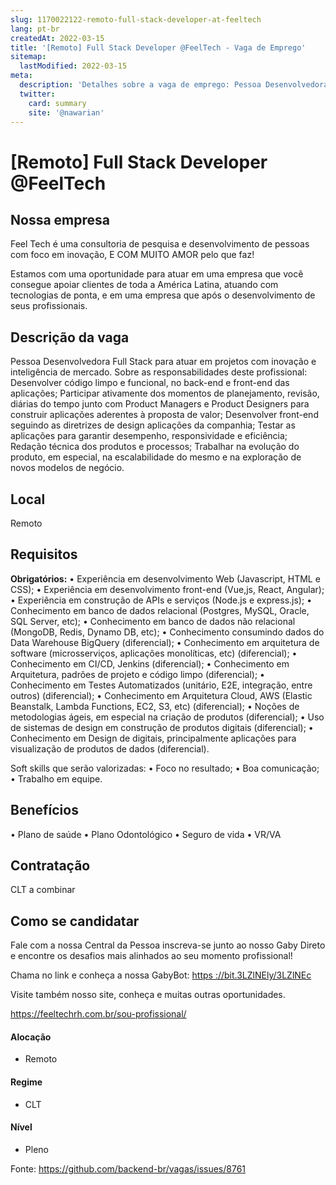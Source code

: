 ```yaml
---
slug: 1170022122-remoto-full-stack-developer-at-feeltech
lang: pt-br
createdAt: 2022-03-15
title: '[Remoto] Full Stack Developer @FeelTech - Vaga de Emprego'
sitemap:
  lastModified: 2022-03-15
meta:
  description: 'Detalhes sobre a vaga de emprego: Pessoa Desenvolvedora Full Stack para atuar em projetos com inovação e inteligência de mercado. Sobre as responsabilidades deste profissional: Desenvolver código limpo e funcional, no back-end e front-end das aplicações; Participar ativamente dos momentos de planejamento, revisão, diárias do tempo junto com Product Managers e Product Designers para construir aplicações aderentes à proposta de valor; Desenvolver front-end seguindo as diretrizes de design aplicações da companhia; Testar as aplicações para garantir desempenho, responsividade e eficiência; Redação técnica dos produtos e processos; Trabalhar na evolução do produto, em especial, na escalabilidade do mesmo e na exploração de novos modelos de negócio.'
  twitter:
    card: summary
    site: '@nawarian'
---
```


# [Remoto] Full Stack Developer @FeelTech


## Nossa empresa

Feel Tech é uma consultoria de pesquisa e desenvolvimento de pessoas com foco em inovação, E COM MUITO AMOR pelo que faz!

Estamos com uma oportunidade para atuar em uma empresa que você consegue apoiar clientes de toda a América Latina, atuando com tecnologias de ponta, e em uma empresa que após o desenvolvimento de seus profissionais.

## Descrição da vaga

Pessoa Desenvolvedora Full Stack para atuar em projetos com inovação e inteligência de mercado.
Sobre as responsabilidades deste profissional:
Desenvolver código limpo e funcional, no back-end e front-end das aplicações;
Participar ativamente dos momentos de planejamento, revisão, diárias do tempo junto com Product Managers e Product Designers para construir aplicações aderentes à proposta de valor;
Desenvolver front-end seguindo as diretrizes de design aplicações da companhia;
Testar as aplicações para garantir desempenho, responsividade e eficiência;
Redação técnica dos produtos e processos;
Trabalhar na evolução do produto, em especial, na escalabilidade do mesmo e na exploração de novos modelos de negócio.

## Local

Remoto

## Requisitos

**Obrigatórios:**
•	Experiência em desenvolvimento Web (Javascript, HTML e CSS);
•	Experiência em desenvolvimento front-end (Vue,js, React, Angular);
•	Experiência em construção de APIs e serviços (Node.js e express.js);
•	Conhecimento em banco de dados relacional (Postgres, MySQL, Oracle, SQL Server, etc);
•	Conhecimento em banco de dados não relacional (MongoDB, Redis, Dynamo DB, etc);
•	Conhecimento consumindo dados do Data Warehouse BigQuery (diferencial);
•	Conhecimento em arquitetura de software (microsserviços, aplicações monolíticas, etc) (diferencial);
•	Conhecimento em CI/CD, Jenkins (diferencial);
•	Conhecimento em Arquitetura, padrões de projeto e código limpo (diferencial);
•	Conhecimento em Testes Automatizados (unitário, E2E, integração, entre outros) (diferencial);
•	Conhecimento em Arquitetura Cloud, AWS (Elastic Beanstalk, Lambda Functions, EC2, S3, etc) (diferencial);
•	Noções de metodologias ágeis, em especial na criação de produtos (diferencial);
•	Uso de sistemas de design em construção de produtos digitais (diferencial);
•	Conhecimento em Design de digitais, principalmente aplicações para visualização de produtos de dados (diferencial).

Soft skills que serão valorizadas:
•	Foco no resultado;
•	Boa comunicação;
•	Trabalho em equipe.


## Benefícios

•	Plano de saúde
•	Plano Odontológico
•	Seguro de vida
•	VR/VA

## Contratação

CLT a combinar

## Como se candidatar

Fale com a nossa Central da Pessoa inscreva-se junto ao nosso Gaby Direto e encontre os desafios mais alinhados ao seu momento profissional!

Chama no link e conheça a nossa GabyBot: [https ://bit.3LZlNEly/3LZlNEc](https://bit.ly/3LZlNEc)

Visite também nosso site, conheça e muitas outras oportunidades.

https://feeltechrh.com.br/sou-profissional/

#### Alocação
- Remoto

#### Regime
- CLT

#### Nível

- Pleno





Fonte: https://github.com/backend-br/vagas/issues/8761
